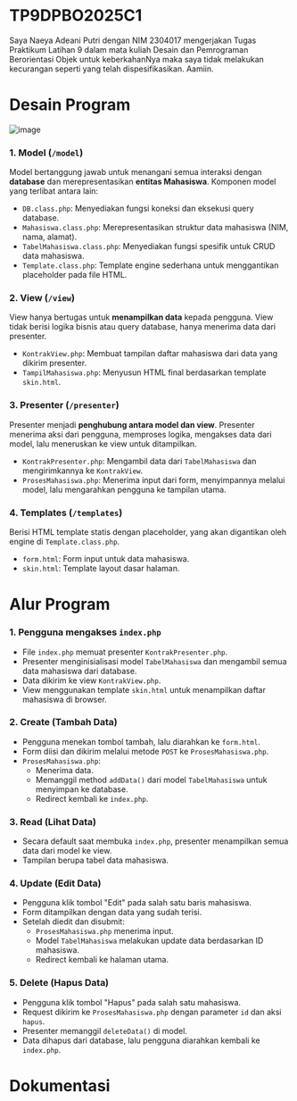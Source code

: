 # TP9DPBO2025C1

Saya Naeya Adeani Putri dengan NIM 2304017 mengerjakan Tugas Praktikum Latihan 9 dalam mata kuliah Desain dan Pemrograman Berorientasi Objek untuk keberkahanNya maka saya tidak melakukan kecurangan seperti yang telah dispesifikasikan. Aamiin.

# Desain Program
![image](https://github.com/user-attachments/assets/026b5b8e-72b8-4ebc-a56c-26c6f438a856)

### 1. Model (`/model`)
Model bertanggung jawab untuk menangani semua interaksi dengan **database** dan merepresentasikan **entitas Mahasiswa**. Komponen model yang terlibat antara lain:
- `DB.class.php`: Menyediakan fungsi koneksi dan eksekusi query database.
- `Mahasiswa.class.php`: Merepresentasikan struktur data mahasiswa (NIM, nama, alamat).
- `TabelMahasiswa.class.php`: Menyediakan fungsi spesifik untuk CRUD data mahasiswa.
- `Template.class.php`: Template engine sederhana untuk menggantikan placeholder pada file HTML.

### 2. View (`/view`)
View hanya bertugas untuk **menampilkan data** kepada pengguna. View tidak berisi logika bisnis atau query database, hanya menerima data dari presenter.
- `KontrakView.php`: Membuat tampilan daftar mahasiswa dari data yang dikirim presenter.
- `TampilMahasiswa.php`: Menyusun HTML final berdasarkan template `skin.html`.

### 3. Presenter (`/presenter`)
Presenter menjadi **penghubung antara model dan view**. Presenter menerima aksi dari pengguna, memproses logika, mengakses data dari model, lalu meneruskan ke view untuk ditampilkan.
- `KontrakPresenter.php`: Mengambil data dari `TabelMahasiswa` dan mengirimkannya ke `KontrakView`.
- `ProsesMahasiswa.php`: Menerima input dari form, menyimpannya melalui model, lalu mengarahkan pengguna ke tampilan utama.

### 4. Templates (`/templates`)
Berisi HTML template statis dengan placeholder, yang akan digantikan oleh engine di `Template.class.php`.
- `form.html`: Form input untuk data mahasiswa.
- `skin.html`: Template layout dasar halaman.

# Alur Program

### 1. Pengguna mengakses `index.php`
- File `index.php` memuat presenter `KontrakPresenter.php`.
- Presenter menginisialisasi model `TabelMahasiswa` dan mengambil semua data mahasiswa dari database.
- Data dikirim ke view `KontrakView.php`.
- View menggunakan template `skin.html` untuk menampilkan daftar mahasiswa di browser.

### 2. Create (Tambah Data)
- Pengguna menekan tombol tambah, lalu diarahkan ke `form.html`.
- Form diisi dan dikirim melalui metode `POST` ke `ProsesMahasiswa.php`.
- `ProsesMahasiswa.php`:
  - Menerima data.
  - Memanggil method `addData()` dari model `TabelMahasiswa` untuk menyimpan ke database.
  - Redirect kembali ke `index.php`.

### 3. Read (Lihat Data)
- Secara default saat membuka `index.php`, presenter menampilkan semua data dari model ke view.
- Tampilan berupa tabel data mahasiswa.

### 4. Update (Edit Data)
- Pengguna klik tombol "Edit" pada salah satu baris mahasiswa.
- Form ditampilkan dengan data yang sudah terisi.
- Setelah diedit dan disubmit:
  - `ProsesMahasiswa.php` menerima input.
  - Model `TabelMahasiswa` melakukan update data berdasarkan ID mahasiswa.
  - Redirect kembali ke halaman utama.

### 5. Delete (Hapus Data)
- Pengguna klik tombol "Hapus" pada salah satu mahasiswa.
- Request dikirim ke `ProsesMahasiswa.php` dengan parameter `id` dan aksi `hapus`.
- Presenter memanggil `deleteData()` di model.
- Data dihapus dari database, lalu pengguna diarahkan kembali ke `index.php`.

# Dokumentasi
